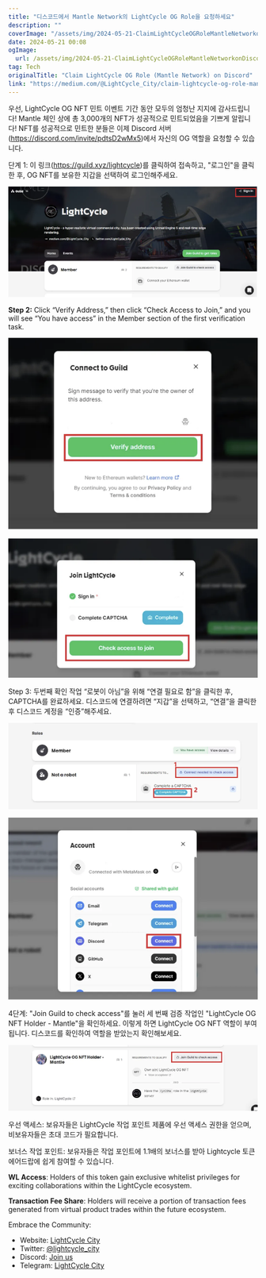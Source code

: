 ```yaml
---
title: "디스코드에서 Mantle Network의 LightCycle OG Role을 요청하세요"
description: ""
coverImage: "/assets/img/2024-05-21-ClaimLightCycleOGRoleMantleNetworkonDiscord_0.png"
date: 2024-05-21 00:08
ogImage: 
  url: /assets/img/2024-05-21-ClaimLightCycleOGRoleMantleNetworkonDiscord_0.png
tag: Tech
originalTitle: "Claim LightCycle OG Role (Mantle Network) on Discord"
link: "https://medium.com/@LightCycle_City/claim-lightcycle-og-role-mantle-network-on-discord-426e85af5691"
---
```



우선, LightCycle OG NFT 민트 이벤트 기간 동안 모두의 엄청난 지지에 감사드립니다! Mantle 체인 상에 총 3,000개의 NFT가 성공적으로 민트되었음을 기쁘게 알립니다! NFT를 성공적으로 민트한 분들은 이제 Discord 서버(https://discord.com/invite/pdtsD2wMx5)에서 자신의 OG 역할을 요청할 수 있습니다.

단계 1: 이 링크(https://guild.xyz/lightcycle)를 클릭하여 접속하고, "로그인"을 클릭한 후, OG NFT를 보유한 지갑을 선택하여 로그인해주세요.

![ClaimLightCycleOGRoleMantleNetworkonDiscord_1.png](/assets/img/2024-05-21-ClaimLightCycleOGRoleMantleNetworkonDiscord_1.png)

<div class="content-ad"></div>

**Step 2:** Click “Verify Address,” then click “Check Access to Join,” and you will see “You have access” in the Member section of the first verification task.

![Step 3](/assets/img/2024-05-21-ClaimLightCycleOGRoleMantleNetworkonDiscord_3.png)

![Step 4](/assets/img/2024-05-21-ClaimLightCycleOGRoleMantleNetworkonDiscord_4.png)

<div class="content-ad"></div>

Step 3: 두번째 확인 작업 “로봇이 아님”을 위해 “연결 필요로 함”을 클릭한 후, CAPTCHA를 완료하세요. 디스코드에 연결하려면 “지갑”을 선택하고, “연결”을 클릭한 후 디스코드 계정을 “인증”해주세요.

![Image 6](/assets/img/2024-05-21-ClaimLightCycleOGRoleMantleNetworkonDiscord_6.png)

![Image 7](/assets/img/2024-05-21-ClaimLightCycleOGRoleMantleNetworkonDiscord_7.png)

<div class="content-ad"></div>

4단계: "Join Guild to check access"를 눌러 세 번째 검증 작업인 "LightCycle OG NFT Holder - Mantle"을 확인하세요. 이렇게 하면 LightCycle OG NFT 역할이 부여됩니다. 디스코드를 확인하여 역할을 받았는지 확인해보세요.

![image](/assets/img/2024-05-21-ClaimLightCycleOGRoleMantleNetworkonDiscord_8.png)

우선 액세스: 보유자들은 LightCycle 작업 포인트 제품에 우선 액세스 권한을 얻으며, 비보유자들은 초대 코드가 필요합니다.

보너스 작업 포인트: 보유자들은 작업 포인트에 1.1배의 보너스를 받아 Lightcycle 토큰 에어드랍에 쉽게 참여할 수 있습니다.

<div class="content-ad"></div>

**WL Access**: Holders of this token gain exclusive whitelist privileges for exciting collaborations within the LightCycle ecosystem.

**Transaction Fee Share**: Holders will receive a portion of transaction fees generated from virtual product trades within the future ecosystem.

Embrace the Community:
- Website: [LightCycle City](https://lightcycle.city/)
- Twitter: [@lightcycle_city](https://twitter.com/lightcycle_city)
- Discord: [Join us](https://discord.com/invite/pdtsD2wMx5)
- Telegram: [LightCycle City](https://t.me/LightCycle_City)